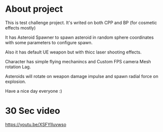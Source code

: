 # About project
This is test challenge project. It's writed on both CPP and BP (for cosmetic effects mostly)

It has Asteroid Spawner to spawn asteroid in random sphere coordinates with some parameters to configure spawn.

Also it has default UE weapon but with thicc laser shooting effects.

Character has simple flying mechanincs and Custom FPS camera Mesh rotation Lag.

Asteroids will rotate on weapon damage impulse and spawn radial force on explosion.

Have a nice day everyone :)

# 30 Sec video
https://youtu.be/XSFYIIuvwso
